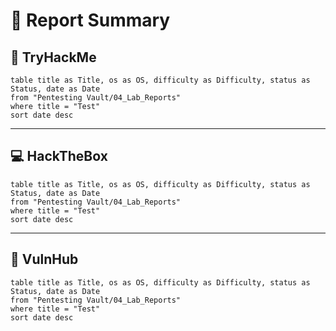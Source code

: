 # 🚩 Report Summary

## 🔰 TryHackMe
```dataview
table title as Title, os as OS, difficulty as Difficulty, status as Status, date as Date
from "Pentesting Vault/04_Lab_Reports"
where title = "Test"
sort date desc
```
---
## 💻 HackTheBox
```dataview
table title as Title, os as OS, difficulty as Difficulty, status as Status, date as Date
from "Pentesting Vault/04_Lab_Reports"
where title = "Test"
sort date desc
```
---
## 🧱 VulnHub
```dataview
table title as Title, os as OS, difficulty as Difficulty, status as Status, date as Date
from "Pentesting Vault/04_Lab_Reports"
where title = "Test"
sort date desc
```